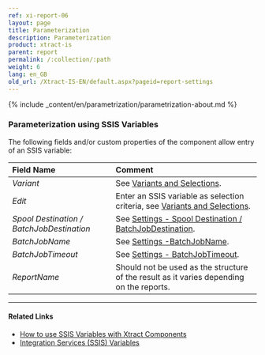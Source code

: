 ```yaml
---
ref: xi-report-06
layout: page
title: Parameterization
description: Parameterization
product: xtract-is
parent: report
permalink: /:collection/:path
weight: 6
lang: en_GB
old_url: /Xtract-IS-EN/default.aspx?pageid=report-settings
---
```


{% include _content/en/parametrization/parametrization-about.md  %}

### Parameterization using SSIS Variables
The following fields and/or custom properties of the component allow entry of an SSIS variable:

|Field Name|Comment|
|:----|:----|
| *Variant*|See [Variants and Selections](./variants-and-selections).|
| *Edit*|Enter an SSIS variable as selection criteria, see [Variants and Selections](./variants-and-selections).|
|*Spool Destination / BatchJobDestination* | See [Settings - Spool Destination / BatchJobDestination](./settings).|
|*BatchJobName*        |See [Settings -BatchJobName](./settings).|
|*BatchJobTimeout*     |See [Settings - BatchJobTimeout](./settings).|
|*ReportName*        |  Should not be used as the structure of the result as it varies depending on the reports.    |

****
#### Related Links
- [How to use SSIS Variables with Xtract Components](../parameterization/parameterization-var) 
- [Integration Services (SSIS) Variables](https://docs.microsoft.com/en-us/sql/integration-services/integration-services-ssis-variables?view=sql-server-ver15)